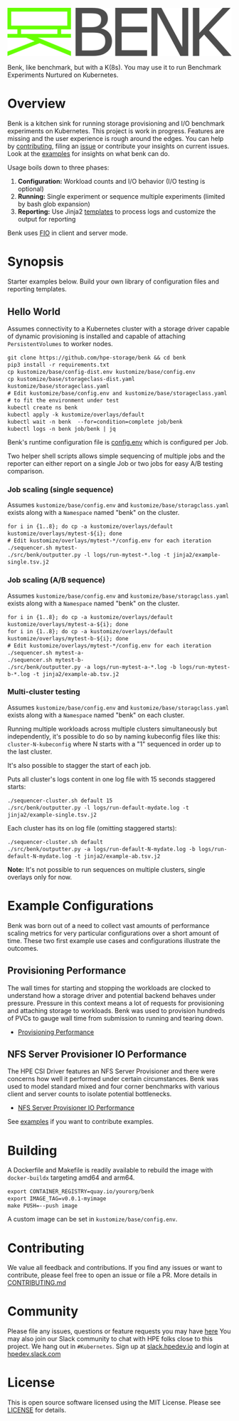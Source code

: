 ![](assets/benk-light-bg.png)

Benk, like benchmark, but with a K(8s). You may use it to run Benchmark Experiments Nurtured on Kubernetes.

# Overview

Benk is a kitchen sink for running storage provisioning and I/O benchmark experiments on Kubernetes. This project is work in progress. Features are missing and the user experience is rough around the edges. You can help by [contributing](CONTRIBUTING.md), filing an [issue](https://github.com/hpe-storage/benk/issues) or contribute your insights on current issues. Look at the [examples](examples) for insights on what benk can do.

Usage boils down to three phases:

1. **Configuration:** Workload counts and I/O behavior (I/O testing is optional)
1. **Running:** Single experiment or sequence multiple experiments (limited by bash glob expansion)
1. **Reporting:** Use Jinja2 [templates](jinja2) to process logs and customize the output for reporting

Benk uses [FIO](https://github.com/axboe/fio) in client and server mode.

# Synopsis

Starter examples below. Build your own library of configuration files and reporting templates.

## Hello World

Assumes connectivity to a Kubernetes cluster with a storage driver capable of dynamic provisioning is installed and capable of attaching `PersistentVolumes` to worker nodes.

```text
git clone https://github.com/hpe-storage/benk && cd benk
pip3 install -r requirements.txt
cp kustomize/base/config-dist.env kustomize/base/config.env
cp kustomize/base/storageclass-dist.yaml kustomize/base/storageclass.yaml
# Edit kustomize/base/config.env and kustomize/base/storageclass.yaml 
# to fit the environment under test
kubectl create ns benk
kubectl apply -k kustomize/overlays/default
kubectl wait -n benk  --for=condition=complete job/benk
kubectl logs -n benk job/benk | jq
```

Benk's runtime configuration file is [config.env](kustomize/overlays/default/config.env) which is configured per Job.

Two helper shell scripts allows simple sequencing of multiple jobs and the reporter can either report on a single Job or two jobs for easy A/B testing comparison.

### Job scaling (single sequence)

Assumes `kustomize/base/config.env` and `kustomize/base/storagclass.yaml` exists along with a `Namespace` named "benk" on the cluster.

```text
for i in {1..8}; do cp -a kustomize/overlays/default kustomize/overlays/mytest-${i}; done
# Edit kustomize/overlays/mytest-*/config.env for each iteration
./sequencer.sh mytest-
./src/benk/outputter.py -l logs/run-mytest-*.log -t jinja2/example-single.tsv.j2
```

### Job scaling (A/B sequence)

Assumes `kustomize/base/config.env` and `kustomize/base/storagclass.yaml` exists along with a `Namespace` named "benk" on the cluster.

```text
for i in {1..8}; do cp -a kustomize/overlays/default kustomize/overlays/mytest-a-${i}; done
for i in {1..8}; do cp -a kustomize/overlays/default kustomize/overlays/mytest-b-${i}; done
# Edit kustomize/overlays/mytest-*/config.env for each iteration
./sequencer.sh mytest-a-
./sequencer.sh mytest-b-
./src/benk/outputter.py -a logs/run-mytest-a-*.log -b logs/run-mytest-b-*.log -t jinja2/example-ab.tsv.j2
```

### Multi-cluster testing

Assumes `kustomize/base/config.env` and `kustomize/base/storagclass.yaml` exists along with a `Namespace` named "benk" on each cluster.

Running multiple workloads across multiple clusters simultaneously but independently, it's possible to do so by naming kubeconfig files like this: `cluster-N-kubeconfig` where N starts with a "1" sequenced in order up to the last cluster.

It's also possible to stagger the start of each job.

Puts all cluster's logs content in one log file with 15 seconds staggered starts:

```text
./sequencer-cluster.sh default 15
./src/benk/outputter.py -l logs/run-default-mydate.log -t jinja2/example-single.tsv.j2
```

Each cluster has its on log file (omitting staggered starts):

```text
./sequencer-cluster.sh default
./src/benk/outputter.py -a logs/run-default-N-mydate.log -b logs/run-default-N-mydate.log -t jinja2/example-ab.tsv.j2
```

**Note:** It's not possible to run sequences on multiple clusters, single overlays only for now.

# Example Configurations

Benk was born out of a need to collect vast amounts of performance scaling metrics for very particular configurations over a short amount of time. These two first example use cases and configurations illustrate the outcomes.

## Provisioning Performance

The wall times for starting and stopping the workloads are clocked to understand how a storage driver and potential backend behaves under pressure. Pressure in this context means a lot of requests for provisioning and attaching storage to workloads. Benk was used to provision hundreds of PVCs to gauge wall time from submission to running and tearing down.

- [Provisioning Performance](examples/provisioning-performance)

## NFS Server Provisioner IO Performance

The HPE CSI Driver features an NFS Server Provisioner and there were concerns how well it performed under certain circumstances. Benk was used to model standard mixed and four corner benchmarks with various client and server counts to isolate potential bottlenecks.

- [NFS Server Provisioner IO Performance](examples/nfs-io-performance)

See [examples](examples) if you want to contribute examples.

# Building

A Dockerfile and Makefile is readily available to rebuild the image with `docker-buildx` targeting amd64 and arm64.

```text
export CONTAINER_REGISTRY=quay.io/yourorg/benk
export IMAGE_TAG=v0.0.1-myimage
make PUSH=--push image
```

A custom image can be set in `kustomize/base/config.env`.

# Contributing

We value all feedback and contributions. If you find any issues or want to contribute, please feel free to open an issue or file a PR. More details in [CONTRIBUTING.md](CONTRIBUTING.md)


# Community

Please file any issues, questions or feature requests you may have [here](https://github.com/hpe-storage/benk/issues) You may also join our Slack community to chat with HPE folks close to this project. We hang out in `#Kubernetes`. Sign up at [slack.hpedev.io](https://slack.hpedev.io/) and login at [hpedev.slack.com](https://hpedev.slack.com/)

# License

This is open source software licensed using the MIT License. Please see [LICENSE](LICENSE.md) for details.
